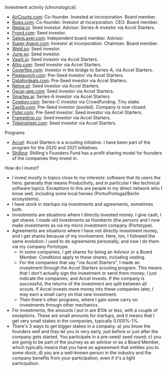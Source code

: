 Investment activity (chronological)

- [AirCourts.com](https://aircourts.com): Co-founder. Invested at incorporation. Board member.
- [Rows.com](https://rows.com): Co-founder. Investor at incorporation. CEO. Board member.
- [Replai.io](https://replai.io): Seed investor. Advisor. Series-A investor via Accel Starters.
- [Frond.com](https://frond.com): Seed investor.
- [SalesLayer.com](https://saleslayer.com): Independent board member. Advisor.
- [Super-Agent.com](https://super-agent.com): Investor at incorporation. Chairman. Board member.
- [Weld.so](https://weld.so): Seed investor.
- [June.so](https://june.so): Seed investor.
- [Vawlt.io](https://vawlt.io): Seed investor via Accel Starters. 
- [Attio.com](https://attio.com): Seed investor via Accel Starters.
- [Coverflex.com](https://coverflex.com): Investor in the bridge to Series-A, via Accel Starters.
- [Pipelaunch.com](https://pipelaunch.com): Pre-Seed investor via Accel Starters.
- [Datafordeals.com](https://datafordeals.com): Pre-Seed investor via Accel Starters.
- [Relive.pt](https://relive.pt): Seed investor via Accel Starters.
- [Oscar-app.com](https://oscar-app.com): Seed investor via Accel Starters.
- [Smartex.ai](https://smartex.ai): Series-A investor via Accel Starters.
- [Cowboy.com](https://cowboy.com): Series-C investor via Crowdfunding. Tiny stake.
- [Zaplib.com](https://zaplib.com): Pre-Seed investor (pooled). Company is now closed.
- [Puter.com](https://puter.com): Pre-Seed investor. Seed investor via Accel Starters.
- [Framedrop.co](https://framedrop.co): Seed investor via Accel Starters.
- [Tokenstreet.com](https://tokenstreet.com): Seed investor via Accel Starters.

Programs
- [Accel](https://accel.com): Accel Starters is a scouting initiative. I have been part of the program for the 2020 and 2021 initiatives.
- [Shilling](https://shilling.vc): Shilling's Founders Fund has a profit sharing model for founders of the companies they invest in.

How do I invest?
- I invest mostly in topics close to my interests: software that its users the hero; generally that means Productivity, and in particular I like technical software topics. Exceptions to this are people in my direct network who I know well, including some local heroes (Porto/Portugal/Berlin ecosystems). 
- I have stock in startups via investments and agreements, sometimes both.
- Investments are situations where I directly invested money. I give cash, I get shares. I made old investments as Humberto (the person) and I now make investments as via my micro investment company (Portotype).
- Agreements are situations where I have not directly investment money, and I get shares because of my involvement. Here, too, I followed the same evolution: I used to do agreements personally, and now I do them via my company Portotype.
    - In some companies, I get shares for being an Advisor or a Board Member. Conditions apply to these shares, including vesting.
    - For the companies that say "via Accel Starters", I made an investment through the Accel Starters scouting program. This means that I don't actually sign the investment or send them money; I just indicate the companies, and Accel invests. If the company is successful, the returns of the investment are split between all scouts. If Accel invests more money into these companies later, I may earn a small carry on that new investment. 
    - Then there's other programs, where I gain some carry on investments through other mechanics.    
- For investments, the amounts I put in are $10k or less, with a couple of exceptions. These are small amounts for startups, and it means that I get very small stakes in the companies, typically 0.005%-1%.
- There's 3 ways to get bigger stakes in a company: a) you know the founders well and they let you in very early, just before or just after the company gets started. You participate in a pre-seed/ seed round; c) you are going to be part of the journey as an advisor or as a Board Member, which typically means that you have an agreeement that entitles you to some stock; d) you are a well-known person in the industry and the company benefits from your participation, even if it's a light participation.
